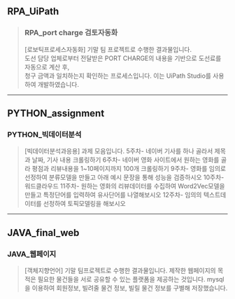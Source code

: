 

## RPA_UiPath
> ### RPA_port charge 검토자동화  
  > [로보틱프로세스자동화] 기말 팀 프로젝트로 수행한 결과물입니다.  
  > 도선 담당 업체로부터 전달받은 PORT CHARGE의 내용을 기반으로 도선료를 자동으로 계산 후,   
  > 청구 금액과 일치하는지 확인하는 프로세스입니다. 이는 UiPath Studio를 사용하여 개발하였습니다.

--------------------------

## PYTHON_assignment
### PYTHON_빅데이터분석
  > [빅데이터분석과응용] 과제 모음입니다.
  > 5주차- 네이버 기사를 하나 골라서 제목과 날짜, 기사 내용 크롤링하기
  > 6주차- 네이버 영화 사이트에서 원하는 영화를 골라 평점과 리뷰내용을 1~10페이지까지 100개 크롤링하기
  > 9주차- 영화를 임의로 선정하여 분류모델을 만들고 아래 예시 문장을 통해 성능을 검증하시오
  > 10주차- 워드클라우드
  > 11주차- 원하는 영화의 리뷰데이터를 수집하여 Word2Vec모델을 만들고 
  >         특정단어를 입력하여 유사단어를 나열해보시오
  > 12주차- 임의의 텍스트데이터를 선정하여 토픽모델링을 해보시오
  
--------------------------

## JAVA_final_web
### JAVA_웹페이지
  > [객체지향언어] 기말 팀프로젝트로 수행한 결과물입니다.
  > 제작한 웹페이지의 목적은 필요한 물건들을 서로 공유할 수 있는 플랫폼을 제공하는 것입니다.
  > mysql을 이용하여 회원정보, 빌려줄 물건 정보, 빌릴 물건 정보를 구별해 저장했습니다.
  
